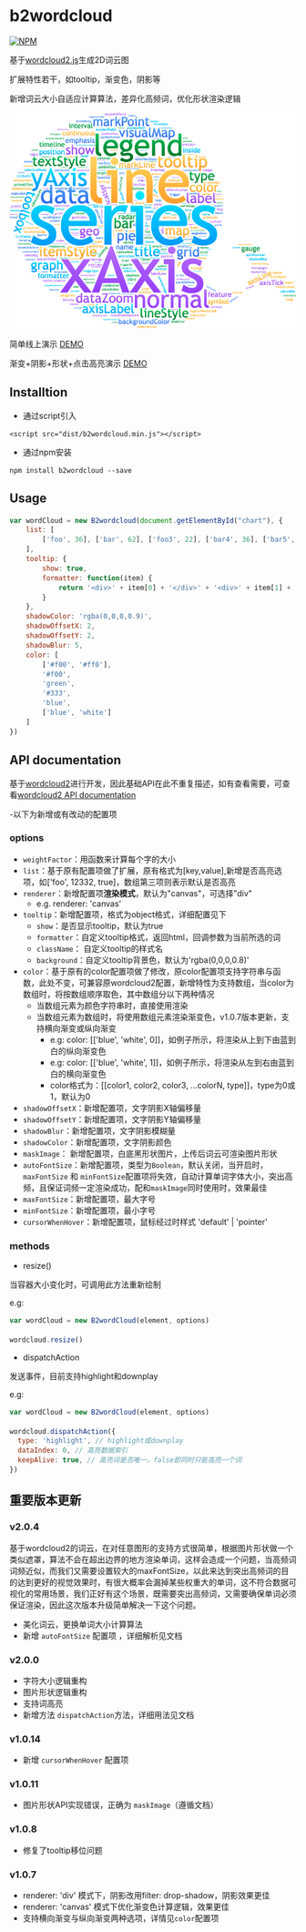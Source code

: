 # b2wordcloud

[![NPM](https://nodei.co/npm/b2wordcloud.png)](https://nodei.co/npm/b2wordcloud/)

基于[wordcloud2.js](https://github.com/timdream/wordcloud2.js)生成2D词云图

扩展特性若干，如tooltip，渐变色，阴影等

新增词云大小自适应计算算法，差异化高频词，优化形状渲染逻辑

![](./demo2.png)

简单线上演示 [DEMO](https://holanlan.github.io/b2wordcloud/)

渐变+阴影+形状+点击高亮演示 [DEMO](https://holanlan.github.io/b2wordcloud/shape.html)

## Installtion
- 通过script引入
```
<script src="dist/b2wordcloud.min.js"></script>
```
- 通过npm安装
```
npm install b2wordcloud --save
```

## Usage
```javascript
var wordCloud = new B2wordcloud(document.getElementById("chart"), {
    list: [
        ['foo', 36], ['bar', 62], ['foo3', 22], ['bar4', 36], ['bar5', 46],['foo', 36], ['bar', 62], ['foo3', 22], ['bar4', 36], ['bar5', 46],['foo', 36], ['bar', 62], ['foo3', 22], ['bar4', 36], ['bar5', 46],['foo', 36], ['bar', 62], ['foo3', 22], ['bar4', 36], ['bar5', 46],['foo', 36], ['bar', 62], ['foo3', 22], ['bar4', 36], ['bar5', 46],['foo', 36], ['bar', 62], ['foo3', 22], ['bar4', 36], ['bar5', 46],['foo', 36], ['bar', 62], ['foo3', 22], ['bar4', 36], ['bar5', 46],['foo', 36], ['bar', 62], ['foo3', 22], ['bar4', 36], ['bar5', 46],['foo', 36], ['bar', 62], ['foo3', 22], ['bar4', 36], ['bar5', 46],['foo', 36], ['bar', 62], ['foo3', 22], ['bar4', 36], ['bar5', 46]
    ],
    tooltip: {
        show: true,
        formatter: function(item) {
            return '<div>' + item[0] + '</div>' + '<div>' + item[1] + '</div>'
        }
    },
    shadowColor: 'rgba(0,0,0,0.9)',
    shadowOffsetX: 2,
    shadowOffsetY: 2,
    shadowBlur: 5,
    color: [
        ['#f00', '#ff0'],
        '#f00',
        'green',
        '#333',
        'blue',
        ['blue', 'white']
    ]
})
```

## API documentation

基于[wordcloud2](https://github.com/timdream/wordcloud2.js)进行开发，因此基础API在此不重复描述，如有查看需要，可查看[wordcloud2 API documentation](https://github.com/timdream/wordcloud2.js/blob/gh-pages/API.md)

-以下为新增或有改动的配置项

### options
- `weightFactor`：用函数来计算每个字的大小
- `list`：基于原有配置项做了扩展，原有格式为[key,value],新增是否高亮选项，如['foo', 12332, true]，数组第三项则表示默认是否高亮
- `renderer`：新增配置项**渲染模式**，默认为"canvas"，可选择"div"
  - e.g. renderer: 'canvas'
- `tooltip`：新增配置项，格式为object格式，详细配置见下
  - `show`：是否显示tooltip，默认为true
  - `formatter`：自定义tooltip格式，返回html，回调参数为当前所选的词
  - `className`： 自定义tooltip的样式名
  - `background`：自定义tooltip背景色，默认为'rgba(0,0,0,0.8)'
- `color`：基于原有的color配置项做了修改，原color配置项支持字符串与函数，此处不变，可兼容原wordcloud2配置，新增特性为支持数组，当color为数组时，将按数组顺序取色，其中数组分以下两种情况
  - 当数组元素为颜色字符串时，直接使用渲染
  - 当数组元素为数组时，将使用数组元素渲染渐变色，v1.0.7版本更新，支持横向渐变或纵向渐变
    - e.g: color: [['blue', 'white', 0]]，如例子所示，将渲染从上到下由蓝到白的纵向渐变色
    - e.g: color: [['blue', 'white', 1]]，如例子所示，将渲染从左到右由蓝到白的横向渐变色
    - color格式为：[[color1, color2, color3, ...colorN, type]]，type为0或1，默认为0
- `shadowOffsetX`：新增配置项，文字阴影X轴偏移量
- `shadowOffsetY`：新增配置项，文字阴影Y轴偏移量
- `shadowBlur`：新增配置项，文字阴影模糊量
- `shadowColor`：新增配置项，文字阴影颜色
- `maskImage`： 新增配置项，白底黑形状图片，上传后词云可渲染图片形状
- `autoFontSize`：新增配置项，类型为`Boolean`，默认关闭，当开启时，`maxFontSize` 和 `minFontSize`配置项将失效，自动计算单词字体大小，突出高频，且保证词频一定渲染成功，配和`maskImage`同时使用时，效果最佳
- `maxFontSize`：新增配置项，最大字号
- `minFontSize`：新增配置项，最小字号
- `cursorWhenHover`：新增配置项，鼠标经过时样式 'default' | 'pointer'

### methods

- resize()

当容器大小变化时，可调用此方法重新绘制

e.g: 
```javascript
var wordCloud = new B2wordCloud(element, options)

wordcloud.resize()
```

- dispatchAction

发送事件，目前支持highlight和downplay

e.g:
```javascript
var wordCloud = new B2wordCloud(element, options)

wordcloud.dispatchAction({
  type: 'highlight', // highlight或downplay
  dataIndex: 0, // 高亮数据索引
  keepAlive: true, // 高亮词是否唯一，false即同时只能高亮一个词
})
```



## 重要版本更新

### v2.0.4
基于wordcloud2的词云，在对任意图形的支持方式很简单，根据图片形状做一个类似遮罩，算法不会在超出边界的地方渲染单词，这样会造成一个问题，当高频词词频近似，而我们又需要设置较大的maxFontSize，以此来达到突出高频词的目的达到更好的视觉效果时，有很大概率会漏掉某些权重大的单词，这不符合数据可视化的常用场景，我们正好有这个场景，既需要突出高频词，又需要确保单词必须保证渲染，因此这次版本升级简单解决一下这个问题。

- 美化词云，更换单词大小计算算法
- 新增 `autoFontSize` 配置项 ，详细解析见文档

### v2.0.0
- 字符大小逻辑重构
- 图片形状逻辑重构
- 支持词高亮
- 新增方法 `dispatchAction`方法，详细用法见文档

### v1.0.14
- 新增 `cursorWhenHover` 配置项

### v1.0.11
- 图片形状API实现错误，正确为 `maskImage`（遵循文档）

### v1.0.8

- 修复了tooltip移位问题

### v1.0.7

- renderer: 'div' 模式下，阴影改用filter: drop-shadow，阴影效果更佳
- renderer: 'canvas' 模式下优化渐变色计算逻辑，效果更佳
- 支持横向渐变与纵向渐变两种选项，详情见`color`配置项